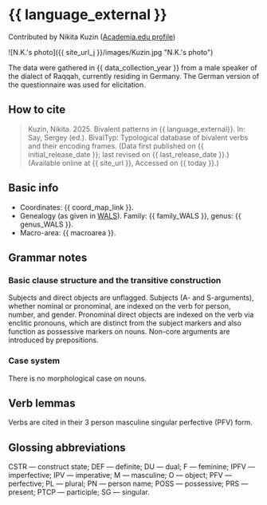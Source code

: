 # {{ language_external }}
Contributed by Nikita Kuzin ([Academia.edu profile](https://fu-berlin.academia.edu/NikitaKuzin))

![N.K.'s photo]({{ site_url_j }}/images/Kuzin.jpg "N.K.'s photo")

The data were gathered in {{ data_collection_year }} from a male speaker of the dialect of Raqqah, currently residing in Germany. The German version of the questionnaire was used for elicitation.

## How to cite
> Kuzin, Nikita. 2025. Bivalent patterns in {{ language_external}}. 
> In: Say, Sergey (ed.). BivalTyp: Typological database of bivalent verbs and their encoding frames. 
> (Data first published on {{ initial_release_date }}; 
> last revised on {{ last_release_date }}.) (Available online at {{ site_url }}, 
> Accessed on {{ today }}.)

## Basic info
- Coordinates: {{ coord_map_link }}.
- Genealogy (as given in [WALS](https://wals.info/)). Family: {{ family_WALS }}, genus: {{ genus_WALS }}.
- Macro-area: {{ macroarea }}.

## Grammar notes

### Basic clause structure and the transitive construction

Subjects and direct objects are unflagged. Subjects (A- and S-arguments), whether nominal or pronominal, are indexed on the verb for person, number, and gender. Pronominal direct objects are indexed on the verb via enclitic pronouns, which are distinct from the subject markers and also function as possessive markers on nouns. Non-core arguments are introduced by prepositions.

### Case system

There is no morphological case on nouns.

## Verb lemmas

Verbs are cited in their 3 person masculine singular perfective (PFV) form.

## Glossing abbreviations

CSTR — construct state; DEF — definite; DU — dual; F — feminine; IPFV — imperfective; IPV — imperative; M — masculine; O — object; PFV — perfective; PL — plural; PN — person name; POSS — possessive; PRS — present; PTCP — participle; SG — singular.
